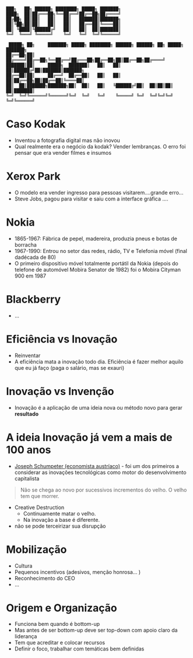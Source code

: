 ```
███╗   ██╗ ██████╗ ████████╗ █████╗ ███████╗                                 
████╗  ██║██╔═══██╗╚══██╔══╝██╔══██╗██╔════╝                                 
██╔██╗ ██║██║   ██║   ██║   ███████║███████╗                                 
██║╚██╗██║██║   ██║   ██║   ██╔══██║╚════██║                                 
██║ ╚████║╚██████╔╝   ██║   ██║  ██║███████║                                 
╚═╝  ╚═══╝ ╚═════╝    ╚═╝   ╚═╝  ╚═╝╚══════╝                                 
                                                                             
 █████╗ ██╗     ███████╗ █████╗ ████████╗ ██████╗ ██████╗ ██╗ █████╗ ███████╗
██╔══██╗██║     ██╔════╝██╔══██╗╚══██╔══╝██╔═══██╗██╔══██╗██║██╔══██╗██╔════╝
███████║██║     █████╗  ███████║   ██║   ██║   ██║██████╔╝██║███████║███████╗
██╔══██║██║     ██╔══╝  ██╔══██║   ██║   ██║   ██║██╔══██╗██║██╔══██║╚════██║
██║  ██║███████╗███████╗██║  ██║   ██║   ╚██████╔╝██║  ██║██║██║  ██║███████║
╚═╝  ╚═╝╚══════╝╚══════╝╚═╝  ╚═╝   ╚═╝    ╚═════╝ ╚═╝  ╚═╝╚═╝╚═╝  ╚═╝╚══════╝
```                                                                             


# Caso Kodak
- Inventou a fotografia digital mas não inovou
- Qual realmente era o negócio da kodak? Vender lembranças. O erro foi pensar que era vender filmes e insumos

# Xerox Park
- O modelo era vender ingresso para pessoas visitarem....grande erro...
- Steve Jobs, pagou para visitar e saiu com a interface gráfica ....

# Nokia
- 1865-1967: Fábrica de pepel, madereira, produzia pneus e botas de borracha
-	1967-1990: Entrou no setor das redes, rádio, TV e Telefonia móvel (final dadécada de 80)
  - O primeiro dispositivo móvel totalmente portátil da Nokia (depois do telefone de automóvel Mobira Senator de 1982) foi o Mobira Cityman 900 em 1987
  
# Blackberry
- ...

# Eficiência vs Inovação
- Reinventar
- A eficiência mata a inovação todo dia. Eficiência é fazer melhor aquilo que eu já faço (paga o salário, mas se exauri)

# Inovação vs Invenção
- Inovação é a aplicação de uma ideia nova ou método novo para gerar **resultado**

# A ideia Inovação já vem a mais de 100 anos
- [Joseph Schumpeter (economista austríaco)](https://pt.wikipedia.org/wiki/Joseph_Schumpeter) - foi um dos primeiros a considerar as inovações tecnológicas como motor do desenvolvimento capitalista
> Não se chega ao novo por sucessivos incrementos do velho. O velho tem que morrer.
  - Creative Destruction
    - Continuamente matar o velho.
    - Na inovação a base é diferente.
  - não se pode terceirizar sua disrupção

# Mobilização
- Cultura
- Pequenos incentivos (adesivos, menção honrosa... )
- Reconhecimento do CEO
- ...

# Origem e Organização
- Funciona bem quando é bottom-up
- Mas antes de ser bottom-up deve ser top-down com apoio claro da liderança
- Tem que acreditar e colocar recursos
- Definir o foco, trabalhar com temáticas bem definidas
